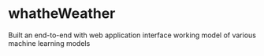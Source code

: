 # whatheWeather
Built an end-to-end with web application interface working model of various machine learning models
